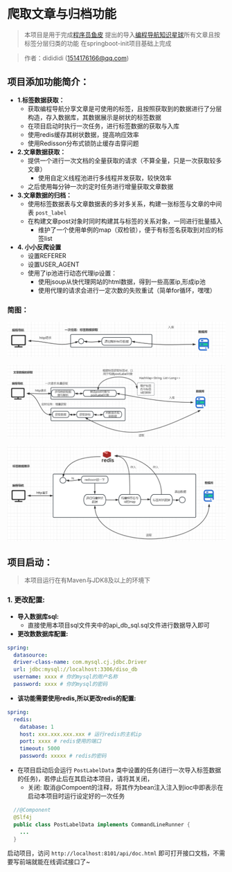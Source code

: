 # 爬取文章与归档功能

> 
> 本项目是用于完成[程序员鱼皮](https://github.com/liyupi) 提出的导入[编程导航知识星球](https://yupi.icu)所有文章且按标签分层归类的功能
> 在springboot-init项目基础上完成

> 作者：didididi (1514176166@qq.com)

## 项目添加功能简介：
* **1.标签数据获取：**
  * 获取编程导航分享文章是可使用的标签，且按照获取到的数据进行了分层构造，存入数据库，其数据展示是树状的标签数据
  * 在项目启动时执行一次任务，进行标签数据的获取与入库
  * 使用redis缓存其树状数据，提高响应效率
  * 使用Redisson分布式锁防止缓存击穿问题
* **2.文章数据获取：**
  * 提供一个进行一次文档的全量获取的请求（不算全量，只是一次获取较多文章）
    * 使用自定义线程池进行多线程并发获取，较快效率
  * 之后使用每分钟一次的定时任务进行增量获取文章数据
* **3.文章数据的归档：**
  * 使用标签数据表与文章数据表的多对多关系，构建一张标签与文章的中间表 `post_label`
  * 在构建文章post对象时同时构建其与标签的关系对象，一同进行批量插入
    * 维护了一个使用单例的map（双检锁），便于有标签名获取到对应的标签list
* **4. 小小反爬设置**
  * 设置REFERER
  * 设置USER_AGENT
  * 使用了ip池进行动态代理ip设置：
    * 使用jsoup从快代理网站的html数据，得到一些高匿ip,形成ip池
    * 使用代理的请求会进行一定次数的失败重试（简单for循环，嘿嘿）

### 简图：
![img.png](img.png)

![img_1.png](img_1.png)

![img_2.png](img_2.png)

## 项目启动：
> 本项目运行在有Maven与JDK8及以上的环境下
### 1. 更改配置:
* **导入数据库sql:**
  * 直接使用本项目sql文件夹中的api_db_sql.sql文件进行数据导入即可
* **更改数数据库配置:**
```yaml
spring:
  datasource:
  driver-class-name: com.mysql.cj.jdbc.Driver
  url: jdbc:mysql://localhost:3306/diso_db
  username: xxxx # 你的mysql的用户名称
  password: xxxx # 你的mysql的密码
```
* **该功能需要使用redis,所以更改redis的配置:**
```yaml
spring:
  redis:
    database: 1
    host: xxx.xxx.xxx.xxx # 运行redis的主机ip
    port: xxxx # redis使用的端口
    timeout: 5000
    password: xxxxx # redis的密码
```
* 在项目启动后会运行 `PostLabelData` 类中设置的任务(进行一次导入标签数据的任务)，若停止后在其启动本项目，请将其关闭，
  * 关闭:
  取消@Compoent的注释，将其作为bean注入注入到ioc中即表示在启动本项目时运行设定好的一次任务
```java
  //@Component
  @Slf4j
  public class PostLabelData implements CommandLineRunner {
    ...
  }
```



启动项目，访问 `http://localhost:8101/api/doc.html` 即可打开接口文档，不需要写前端就能在线调试接口了~

